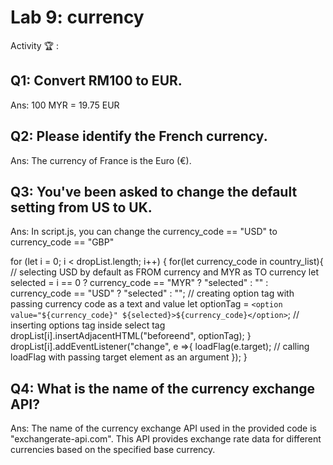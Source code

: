 # Lab 9: currency

Activity 🏆 :
## Q1: Convert RM100 to EUR.
Ans:
100 MYR = 19.75 EUR

## Q2: Please identify the French currency.
Ans:
The currency of France is the Euro (€).

## Q3: You've been asked to change the default setting from US to UK.
Ans:
In script.js, you can change the currency_code == "USD" to currency_code == "GBP"

for (let i = 0; i < dropList.length; i++) {
    for(let currency_code in country_list){
        // selecting USD by default as FROM currency and MYR as TO currency
        let selected = i == 0 ? currency_code == "MYR" ? "selected" : "" : currency_code == "USD" ? "selected" : "";
        // creating option tag with passing currency code as a text and value
        let optionTag = `<option value="${currency_code}" ${selected}>${currency_code}</option>`;
        // inserting options tag inside select tag
        dropList[i].insertAdjacentHTML("beforeend", optionTag);
    }
    dropList[i].addEventListener("change", e =>{
        loadFlag(e.target); // calling loadFlag with passing target element as an argument
    });
}

## Q4: What is the name of the currency exchange API?
Ans:
The name of the currency exchange API used in the provided code is "exchangerate-api.com". This API provides exchange rate data for different currencies based on the specified base currency.

<!--
            JavaScript adv: Lab 9
            Group:
            1. Name: SITI DZIN NORSYAFIKA BINTI MOHD ISA, Matrix No: SX220330ECJHS04, Github ID: dzinsyafika97
            2. Name: MOHAMED HARIS BIN MOHAMED MAZLAN, Matrix No: SX221954ECJHF04, Github ID: harismazlan
            3. Name: EL INSYIRAAH FATHIN BINTI AMIRUDDIN, Matrix No: SX22034ECJHS04, Github ID: elleamyr
            4. Name: MUHAMMAD FAIZ FITRI BIN MOHD NOH, Matrix No: SX220354ECJHS04, Github ID: AshuraRin
-->